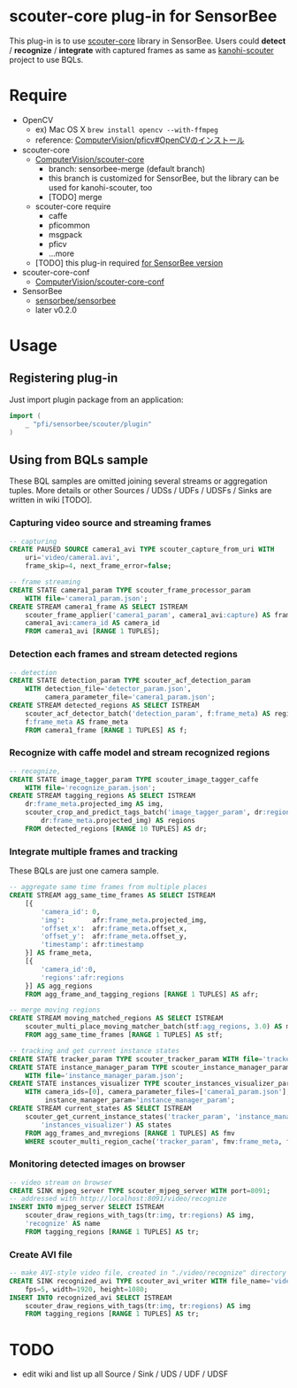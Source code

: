 # scouter-core plug-in for SensorBee

This plug-in is to use [scouter-core](https://github.pfidev.jp/ComputerVision/scouter-core) library in SensorBee. Users could **detect** / **recognize** / **integrate** with captured frames as same as [kanohi-scouter](https://github.pfidev.jp/InStoreAutomation/kanohi-scouter) project to use BQLs.

# Require

* OpenCV
    * ex) Mac OS X `brew install opencv --with-ffmpeg`
    * reference: [ComputerVision/pficv#OpenCVのインストール](https://github.pfidev.jp/ComputerVision/pficv#opencv%E3%81%AE%E3%82%A4%E3%83%B3%E3%82%B9%E3%83%88%E3%83%BC%E3%83%AB)
* scouter-core
    * [ComputerVision/scouter-core](https://github.pfidev.jp/tanakad/scouter-core)
        * branch: sensorbee-merge (default branch)
        * this branch is customized for SensorBee, but the library can be used for kanohi-scouter, too
        * [TODO] merge
    * scouter-core require
        * caffe
        * pficommon
        * msgpack
        * pficv
        * ...more
    * [TODO] this plug-in required [for SensorBee version](https://github.pfidev.jp/tanakad/scouter-core)
* scouter-core-conf
    * [ComputerVision/scouter-core-conf](https://github.pfidev.jp/ComputerVision/scouter-core-conf)
* SensorBee
    * [sensorbee/sensorbee](https://github.pfidev.jp/sensorbee/sensorbee)
    * later v0.2.0

# Usage

## Registering plug-in

Just import plugin package from an application:

```go
import (
    _ "pfi/sensorbee/scouter/plugin"
)
```

## Using from BQLs sample

These BQL samples are omitted joining several streams or aggregation tuples. More details or other Sources / UDSs / UDFs / UDSFs / Sinks are written in wiki [TODO].

### Capturing video source and streaming frames

```sql
-- capturing
CREATE PAUSED SOURCE camera1_avi TYPE scouter_capture_from_uri WITH
    uri='video/camera1.avi',
    frame_skip=4, next_frame_error=false;

-- frame streaming
CREATE STATE camera1_param TYPE scouter_frame_processor_param
    WITH file='camera1_param.json';
CREATE STREAM camera1_frame AS SELECT ISTREAM
    scouter_frame_applier('camera1_param', camera1_avi:capture) AS frame_meta,
    camera1_avi:camera_id AS camera_id
    FROM camera1_avi [RANGE 1 TUPLES];
```

### Detection each frames and stream detected regions

```sql
-- detection
CREATE STATE detection_param TYPE scouter_acf_detection_param
    WITH detection_file='detector_param.json',
         camera_parameter_file='camera1_param.json';
CREATE STREAM detected_regions AS SELECT ISTREAM
    scouter_acf_detector_batch('detection_param', f:frame_meta) AS regions,
    f:frame_meta AS frame_meta
    FROM camera1_frame [RANGE 1 TUPLES] AS f;
```

### Recognize with caffe model and stream recognized regions

```sql
-- recognize,
CREATE STATE image_tagger_param TYPE scouter_image_tagger_caffe
    WITH file='recognize_param.json';
CREATE STREAM tagging_regions AS SELECT ISTREAM
    dr:frame_meta.projected_img AS img,
    scouter_crop_and_predict_tags_batch('image_tagger_param', dr:regions,
        dr:frame_meta.projected_img) AS regions
    FROM detected_regions [RANGE 10 TUPLES] AS dr;
```

### Integrate multiple frames and tracking

These BQLs are just one camera sample.

```sql
-- aggregate same time frames from multiple places
CREATE STREAM agg_same_time_frames AS SELECT ISTREAM
    [{
        'camera_id': 0,
        'img':       afr:frame_meta.projected_img,
        'offset_x':  afr:frame_meta.offset_x,
        'offset_y':  afr:frame_meta.offset_y,
        'timestamp': afr:timestamp
    }] AS frame_meta,
    [{
        'camera_id':0,
        'regions':afr:regions
    }] AS agg_regions
    FROM agg_frame_and_tagging_regions [RANGE 1 TUPLES] AS afr;
```

```sql
-- merge moving regions
CREATE STREAM moving_matched_regions AS SELECT ISTREAM
    scouter_multi_place_moving_matcher_batch(stf:agg_regions, 3.0) AS mv_regions
    FROM agg_same_time_frames [RANGE 1 TUPLES] AS stf;
```

```sql
-- tracking and get current instance states
CREATE STATE tracker_param TYPE scouter_tracker_param WITH file='tracker_param.json';
CREATE STATE instance_manager_param TYPE scouter_instance_manager_param
    WITH file='instance_manager_param.json';
CREATE STATE instances_visualizer TYPE scouter_instances_visualizer_param
    WITH camera_ids=[0], camera_parameter_files=['camera1_param.json'],
         instance_manager_param='instance_manager_param';
CREATE STREAM current_states AS SELECT ISTREAM
    scouter_get_current_instance_states('tracker_param', 'instance_manager_param',
        'instances_visualizer') AS states
    FROM agg_frames_and_mvregions [RANGE 1 TUPLES] AS fmv
    WHERE scouter_multi_region_cache('tracker_param', fmv:frame_meta, fmv:mv_regions);
```

### Monitoring detected images on browser

```sql
-- video stream on browser
CREATE SINK mjpeg_server TYPE scouter_mjpeg_server WITH port=8091;
-- addressed with http://localhost:8091/video/recognize
INSERT INTO mjpeg_server SELECT ISTREAM
    scouter_draw_regions_with_tags(tr:img, tr:regions) AS img,
    'recognize' AS name
    FROM tagging_regions [RANGE 1 TUPLES] AS tr;
```

### Create AVI file

```sql
-- make AVI-style video file, created in "./video/recognize" directory
CREATE SINK recognized_avi TYPE scouter_avi_writer WITH file_name='video/recognize',
    fps=5, width=1920, height=1080;
INSERT INTO recognized_avi SELECT ISTREAM
    scouter_draw_regions_with_tags(tr:img, tr:regions) AS img
    FROM tagging_regions [RANGE 1 TUPLES] AS tr;
```

# TODO

* edit wiki and list up all Source / Sink / UDS / UDF / UDSF
